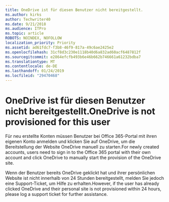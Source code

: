 ```yaml
---
title: OneDrive ist für diesen Benutzer nicht bereitgestellt.
ms.author: kirks
author: Techwriter40
ms.date: 9/21/2018
ms.audience: ITPro
ms.topic: article
ROBOTS: NOINDEX, NOFOLLOW
localization_priority: Priority
ms.assetid: ad61fdc7-f3b8-46f9-817a-49c6ae2425e2
ms.openlocfilehash: 31cf8d3c230e1118b40d6a832ad60acf6487812f
ms.sourcegitcommit: e2864efcfb493b6e46b662b746661a61232bdba7
ms.translationtype: MT
ms.contentlocale: de-DE
ms.lasthandoff: 01/24/2019
ms.locfileid: "29470468"
---
```

# <a name="onedrive-is-not-provisioned-for-this-user"></a><span data-ttu-id="da581-102">OneDrive ist für diesen Benutzer nicht bereitgestellt.</span><span class="sxs-lookup"><span data-stu-id="da581-102">OneDrive is not provisioned for this user</span></span>

<span data-ttu-id="da581-103">Für neu erstellte Konten müssen Benutzer bei Office 365-Portal mit ihren eigenen Konto anmelden und klicken Sie auf OneDrive, um die Bereitstellung der Website OneDrive manuell zu starten.</span><span class="sxs-lookup"><span data-stu-id="da581-103">For newly created accounts, users need to sign in to the Office 365 portal with their own account and click OneDrive to manually start the provision of the OneDrive site.</span></span>
  
<span data-ttu-id="da581-104">Wenn der Benutzer bereits OneDrive geklickt hat und ihrer persönlichen Website ist nicht innerhalb von 24 Stunden bereitgestellt, melden Sie jedoch eine Support-Ticket, um Hilfe zu erhalten.</span><span class="sxs-lookup"><span data-stu-id="da581-104">However, if the user has already clicked OneDrive and their personal site is not provisioned within 24 hours, please log a support ticket for further assistance.</span></span>
  

